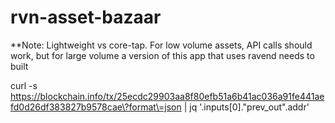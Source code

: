 # rvn-asset-bazaar

**Note: Lightweight vs core-tap.  For low volume assets, API calls should work, but for large volume a version of this app that uses ravend needs to built 










curl -s https://blockchain.info/tx/25ecdc29903aa8f80efb51a6b41ac036a91fe441aefd0d26df383827b9578cae\?format\=json | jq '.inputs[0]."prev_out".addr'
